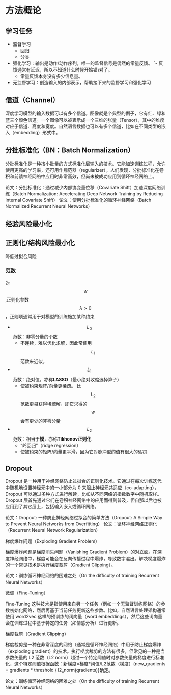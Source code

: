 # 方法概论

## 学习任务

- 监督学习
  - 回归
  - 分类 
- 强化学习：输出是动作/动作序列，唯一的监督信号是偶然的常量反馈。
`- 反馈通常有延迟，所以不知道什么时候开始错\对了。 
  - 常量反馈本身没有多少信息量。
- 无监督学习：创造输入的内部表示，帮助接下来的监督学习和强化学习
## 信道（Channel）

深度学习模型的输入数据可以有多个信道。图像就是个典型的例子，它有红、绿和蓝三个颜色信道。一个图像可以被表示成一个三维的张量（Tensor），其中的维度对应于信道、高度和宽度。自然语言数据也可以有多个信道，比如在不同类型的嵌入（embedding）形式中。

## 分批标准化（BN：Batch Normalization）

分批标准化是一种按小批量的方式标准化层输入的技术。它能加速训练过程，允许使用更高的学习率，还可用作规范器（regularizer）。人们发现，分批标准化在卷积和前馈神经网络中应用时非常高效，但尚未被成功应用到循环神经网络上。

论文：分批标准化：通过减少内部协变量位移（Covariate Shift）加速深度网络训练（Batch Normalization: Accelerating Deep Network Training by Reducing Internal Covariate Shift）
论文：使用分批标准化的循环神经网络（Batch Normalized Recurrent Neural Networks）



## 经验风险最小化
## 正则化/结构风险最小化
降低过拟合风险

### 范数
对$$w$$,正则化参数$$\lambda>0$$，正则项通常用于对模型的训练施加某种约束
- $$L_0$$范数：非零分量的个数
  - 不连续，难以优化求解，因此常使用$$L_1$$范数来近似。
- $$L_1$$范数：绝对值，亦称**LASSO**（最小绝对收缩选择算子）
  - 使被约束矩阵/向量更稀疏。 比$$L_2$$范数更易获得稀疏解，即它求得的$$w$$会有更少的非零分量
- $$L_2$$范数：相当于**模**，亦称**Tikhonov正则化**
  - “岭回归”（ridge regression）
  - 使被约束的矩阵/向量更平滑，因为它对脉冲型的值有很大的惩罚 

## Dropout

Dropout 是一种用于神经网络防止过拟合的正则化技术。它通过在每次训练迭代中随机地设置神经元中的一小部分为 0 来阻止神经元共适应（co-adapting），Dropout 可以通过多种方式进行解读，比如从不同网络的指数数字中随机取样。Dropout 层首先通过它们在卷积神经网络中的应用而得到普及，但自那以后也被应用到了其它层上，包括输入嵌入或循环网络。

论文：Dropout: 一种防止神经网络过拟合的简单方法（Dropout: A Simple Way to Prevent Neural Networks from Overfitting）
论文：循环神经网络正则化（Recurrent Neural Network Regularization）


梯度爆炸问题（Exploding Gradient Problem）

梯度爆炸问题是梯度消失问题（Vanishing Gradient Problem）的对立面。在深度神经网络中，梯度可能会在反向传播过程中爆炸，导致数字溢出。解决梯度爆炸的一个常见技术是执行梯度裁剪（Gradient Clipping）。

论文：训练循环神经网络的困难之处（On the difficulty of training Recurrent Neural Networks）

微调（Fine-Tuning）

Fine-Tuning 这种技术是指使用来自另一个任务（例如一个无监督训练网络）的参数初始化网络，然后再基于当前任务更新这些参数。比如，自然语言处理架构通常使用 word2vec 这样的预训练的词向量（word embeddings），然后这些词向量会在训练过程中基于特定的任务（如情感分析）进行更新。

梯度裁剪（Gradient Clipping）

梯度裁剪是一种在非常深度的网络（通常是循环神经网络）中用于防止梯度爆炸（exploding gradient）的技术。执行梯度裁剪的方法有很多，但常见的一种是当参数矢量的 L2 范数（L2 norm）超过一个特定阈值时对参数矢量的梯度进行标准化，这个特定阈值根据函数：新梯度=梯度*阈值/L2范数（梯度）{new_gradients = gradients * threshold / l2_norm(gradients)}确定。

论文：训练循环神经网络的困难之处（On the difficulty of training Recurrent Neural Networks）
